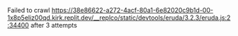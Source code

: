 Failed to crawl https://38e86622-a272-4acf-80a1-6e82020c9b1d-00-1x8p5eliz00qd.kirk.replit.dev/__replco/static/devtools/eruda/3.2.3/eruda.js:2:34400 after 3 attempts